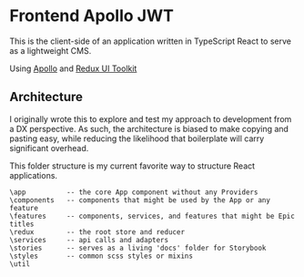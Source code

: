 # Frontend Apollo JWT

This is the client-side of an application written in TypeScript React to serve as a lightweight CMS.

Using [Apollo](https://www.apollographql.com/) and [Redux UI Toolkit](https://redux.js.org/redux-toolkit/overview)


## Architecture

I originally wrote this to explore and test my approach to development from a DX perspective. As such, the architecture is biased to make copying and pasting easy, while reducing the likelihood that boilerplate will carry significant overhead. 

This folder structure is my current favorite way to structure React applications.

```
\app          -- the core App component without any Providers 
\components   -- components that might be used by the App or any feature
\features     -- components, services, and features that might be Epic titles
\redux        -- the root store and reducer
\services     -- api calls and adapters
\stories      -- serves as a living 'docs' folder for Storybook
\styles       -- common scss styles or mixins
\util
```
